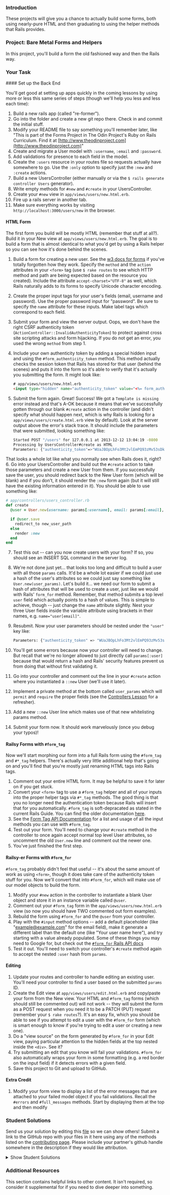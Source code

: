 ### Introduction

These projects will give you a chance to actually build some forms, both using nearly-pure HTML and then graduating to using the helper methods that Rails provides.

### Project: Bare Metal Forms and Helpers

In this project, you'll build a form the old fashioned way and then the Rails way.

### Your Task

<div class="lesson-content__panel" markdown="1">
#### Set up the Back End

You'll get good at setting up apps quickly in the coming lessons by using more or less this same series of steps (though we'll help you less and less each time):

1. Build a new rails app (called "re-former").
2. Go into the folder and create a new git repo there.  Check in and commit the initial stuff.
3. Modify your README file to say something you'll remember later, like "This is part of the Forms Project in The Odin Project's Ruby on Rails Curriculum.  Find it at [http://www.theodinproject.com](http://www.theodinproject.com)"
4. Create and migrate a User model with `:username`, `:email` and `:password`.
5. Add validations for presence to each field in the model.
6. Create the `:users` resource in your routes file so requests actually have somewhere to go.  Use the `:only` option to specify just the `:new` and `:create` actions.
7. Build a new UsersController (either manually or via the `$ rails generate controller Users` generator).
8. Write empty methods for `#new` and `#create` in your UsersController.
9. Create your `#new` view in `app/views/users/new.html.erb`.
10. Fire up a rails server in another tab.
11. Make sure everything works by visiting `http://localhost:3000/users/new` in the browser.

#### HTML Form

The first form you build will be mostly HTML (remember that stuff at all?).  Build it in your New view at `app/views/users/new.html.erb`.  The goal is to build a form that is almost identical to what you'd get by using a Rails helper so you can see how it's done behind the scenes.

1. Build a form for creating a new user.  See the [w3 docs for forms](http://www.w3schools.com/tags/tag_form.asp) if you've totally forgotten how they work.  Specify the `method` and the `action` attributes in your `<form>` tag (use `$ rake routes` to see which HTTP method and path are being expected based on the resource you created).  Include the attribute `accept-charset="UTF-8"` as well, which Rails naturally adds to its forms to specify Unicode character encoding.
2. Create the proper input tags for your user's fields (email, username and password).  Use the proper password input for "password".  Be sure to specify the `name` attribute for these inputs.  Make label tags which correspond to each field.
3. Submit your form and view the server output.  Oops, we don't have the right CSRF authenticity token (`ActionController::InvalidAuthenticityToken`) to protect against cross site scripting attacks and form hijacking. If you do not get an error, you used the wrong `method` from step 1.
4. Include your own authenticity token by adding a special hidden input and using the `#form_authenticity_token` method.  This method actually checks the session token that Rails has stored for that user (behind the scenes) and puts it into the form so it's able to verify that it's actually you submitting the form.  It might look like:

   ~~~html
   # app/views/users/new.html.erb
   <input type="hidden" name="authenticity_token" value="<%= form_authenticity_token %>">
   ~~~

5. Submit the form again.  Great! Success!  We got a `Template is missing` error instead and that's A-OK because it means that we've successfully gotten through our blank `#create` action in the controller (and didn't specify what should happen next, which is why Rails is looking for a `app/views/users/create.html.erb` view by default).  Look at the server output above the error's stack trace.  It should include the parameters that were submitted, looking something like:

   ~~~bash
   Started POST "/users" for 127.0.0.1 at 2013-12-12 13:04:19 -0800
   Processing by UsersController#create as HTML
   Parameters: {"authenticity_token"=>"WUaJBOpLhFo3Mt2vlEmPQ93zMv53sDk6WFzZ2YJJQ0M=", "username"=>"foobar", "email"=>"foo@bar.com", "password"=>"[FILTERED]"}
   ~~~
That looks a whole lot like what you normally see when Rails does it, right?
6. Go into your UsersController and build out the `#create` action to take those parameters and create a new User from them.  If you successfully save the user, you should redirect back to the New User form (which will be blank) and if you don't, it should render the `:new` form again (but it will still have the existing information entered in it).  You should be able to use something like:

   ~~~ruby
   # app/controllers/users_controller.rb
   def create
     @user = User.new(username: params[:username], email: params[:email], password: params[:password])

     if @user.save
       redirect_to new_user_path
     else
       render :new
     end
   end
   ~~~

7. Test this out -- can you now create users with your form? If so, you should see an INSERT SQL command in the server log.
8. We're not done just yet... that looks too long and difficult to build a user with all those `params` calls.  It'd be a whole lot easier if we could just use a hash of the user's attributes so we could just say something like `User.new(user_params)`.  Let's build it... we need our form to submit a hash of attributes that will be used to create a user, just like we would with Rails' `form_for` method.  Remember, that method submits a top level `user` field which actually points to a hash of values.  This is simple to achieve, though -- just change the `name` attribute slightly.  Nest your three User fields inside the variable attribute using brackets in their names, e.g. `name="user[email]"`.
9. Resubmit.  Now your user parameters should be nested under the `"user"` key like:

   ~~~bash
   Parameters: {"authenticity_token" => "WUaJBOpLhFo3Mt2vlEmPQ93zMv53sDk6WFzZ2YJJQ0M=", "user" =>{ "username" => "foobar", "email" => "foo@bar.com", "password" => "[FILTERED]" } }
   ~~~

4. You'll get some errors because now your controller will need to change.  But recall that we're no longer allowed to just directly call `params[:user]` because that would return a hash and Rails' security features prevent us from doing that without first validating it.
5. Go into your controller and comment out the line in your `#create` action where you instantiated a `::new` User (we'll use it later).
6. Implement a private method at the bottom called `user_params` which will `permit` and `require` the proper fields (see the [Controllers Lesson](/courses/ruby-on-rails/lessons/controllers) for a refresher).
7. Add a new `::new` User line which makes use of that new whitelisting params method.
5. Submit your form now.  It should work marvelously (once you debug your typos)!

#### Railsy Forms with `#form_tag`

Now we'll start morphing our form into a full Rails form using the `#form_tag` and `#*_tag` helpers.  There's actually very little additional help that's going on and you'll find that you're mostly just renaming HTML tags into Rails tags.

1. Comment out your entire HTML form.  It may be helpful to save it for later on if you get stuck.
2. Convert your `<form>` tag to use a `#form_tag` helper and all of your inputs into the proper helper tags via `#*_tag` methods.  The good thing is that you no longer need the authentication token because Rails will insert that for you automatically. `#form_tag` is soft-depracated as stated in the current Rails Guide. You can find the older documentation [here](https://guides.rubyonrails.org/v5.2/form_helpers.html).
3. See the [Form Tag API Documentation](http://api.rubyonrails.org/classes/ActionView/Helpers/FormTagHelper.html#method-i-form_tag) for a list and usage of all the input methods you can use with `#form_tag`.
4. Test out your form.  You'll need to change your `#create` method in the controller to once again accept normal top level User attributes, so uncomment the old `User.new` line and comment out the newer one.
5. You've just finished the first step.

#### Railsy-er Forms with `#form_for`

`#form_tag` probably didn't feel that useful -- it's about the same amount of work as using `<form>`, though it does take care of the authenticity token stuff for you.  Now we'll convert that into `#form_for`, which will make use of our model objects to build the form.

1. Modify your `#new` action in the controller to instantiate a blank User object and store it in an instance variable called `@user`.
2. Comment out your `#form_tag` form in the `app/views/users/new.html.erb` view (so now you should have TWO commented out form examples).
3. Rebuild the form using `#form_for` and the `@user` from your controller.
4. Play with the `#input` method options -- add a default placeholder (like "example@example.com" for the email field), make it generate a different label than the default one (like "Your user name here"), and try starting with a value already populated.  Some of these things you may need to Google for, but check out the [`#form_for` Rails API docs](http://apidock.com/rails/ActionView/Helpers/FormHelper/form_for)
5. Test it out.  You'll need to switch your controller's `#create` method again to accept the nested `:user` hash from `params`.

#### Editing

1. Update your routes and controller to handle editing an existing user.  You'll need your controller to find a user based on the submitted `params` ID.
2. Create the Edit view at `app/views/users/edit.html.erb` and copy/paste your form from the New view.  Your HTML and `#form_tag` forms (which should still be commented out) will not work -- they will submit the form as a POST request when you need it to be a PATCH (PUT) request (remember your `$ rake routes`?).  It's an easy fix, which you should be able to see if you attempt to edit a user with the `#form_for` form (which is smart enough to know if you're trying to edit a user or creating a new one).
3. Do a "view source" on the form generated by `#form_for` in your Edit view, paying particular attention to the hidden fields at the top nested inside the `<div>`.  See it?
4. Try submitting an edit that you know will fail your validations. `#form_for` also automatically wraps your form in some formatting (e.g. a red border on the input field) if it detects errors with a given field.
5. Save this project to Git and upload to GitHub.

#### Extra Credit

1. Modify your form view to display a list of the error messages that are attached to your failed model object if you fail validations.  Recall the `#errors` and `#full_messages` methods.  Start by displaying them at the top and then modify

</div>

### Student Solutions
Send us your solution by editing this [file](https://github.com/TheOdinProject/curriculum/blob/master/rails_programming/forms_and_authentication/project_forms.md) so we can show others! Submit a link to the GitHub repo with your files in it here using any of the methods listed on the [contributing page](http://github.com/TheOdinProject/curriculum/blob/master/contributing.md).  Please include your partner's github handle somewhere in the description if they would like attribution.

<details markdown="block">
  <summary> Show Student Solutions </summary>

* Add your solution below this line!
* [Spark's Solution](https://github.com/Sparking2/Rails-Forms)
* [Haroon Abdulrazaq's Solution](https://github.com/haroonabdulrazaq/re-former)
* [Tilda Udufo's Solution](https://github.com/TildaDares/re-former)
* [Kfollen93's Solution](https://github.com/Kfollen93/re-former)
* [Witah Georjane's Solution](https://github.com/Georjane/Forms)
* [Axel Lopez's Solution](https://github.com/lopezaxel/re-former)
* [Sam Eff's Solution](https://github.com/SamEff/re-former)
* [Darren's Solution](https://github.com/DarrenLo0530/rails-mini-projects/tree/master/re-former)
* [JvPelai's Solution](https://github.com/JvPelai/re-former)
* [Uduak Essien's Solution](https://github.com/acushlakoncept/Bare-Metal-Forms-and-Helpers)
* [qazaqpyn's Solution](https://github.com/qazaqpyn/re-former)
* [Ryan Lewin's Solution](https://github.com/ryan-lewin/re-former)
* [Saul-Good-Homie's Solution](https://github.com/Saul-Good-Homie/re-former)
* [irlgabriel's Solution](https://github.com/irlgabriel/re-former)
* [Christian's Solution](https://github.com/rueeazy/re-former)
* [Aulbourn's Solution](https://github.com/aulbytj/RailsReFormer/tree/feature/build) - [View in Browser](https://fierce-atoll-94165.herokuapp.com)
* [fillingthemoon's Solution](https://github.com/fillingthemoon/re-former)
* [jodokusquack's solution](https://github.com/jodokusquack/re-former)
* [Nestor's solution](https://github.com/nestor-c/Odin_Re-former)
* [Jithin's Solution](https://github.com/jithindasad/re-former)
* [Mohamed Eltayeb's Solution](https://github.com/mohamedosamaeltayeb/reformer)
* [Airi Chow's Solution](https://github.com/airi-14x/TheOdinProject-Rails/tree/master/re-former)
* [Olugbade Olalekan's Solution](https://github.com/gbadesimple/project_forms)
* [leetie's Solution](https://github.com/leetie/re-former)
* [Lucas Bide's Solution](https://github.com/Lucas-Bide/re-former)
* [Grant Cottle's Solution](https://github.com/grantmaster89/re-former)
* [Powei94's Solution](https://github.com/powei94/rails_re-former)
* [Run After's Solution](https://github.com/run-after/re-former)
* [Helmi's Solution](https://github.com/helmihidzir/re-former)
* [David Auza's and Luis Novoa's Solution](https://github.com/davidauza-engineer/Ruby-on-Rails-Re-Former)
* [Nasser Abachi's Solution](https://github.com/abachi/re-former)
* [Vedant's Solution](https://github.com/vedantshetty/Odin_Project_Code/tree/master/Ruby_On_Rails/ReFormer)
* [Ian's Solution](https://github.com/IanMKesler/re-former)
* [Rudi Boshoff's Solution](https://github.com/RudiBoshoff/re-former) - complete with index page
* [Carlos Del Real's and António's Solution](https://github.com/carloshdelreal/re-former)
* [Braxton Lemmon's Solution](https://github.com/braxtonlemmon/re-former)
* [Kevin Vuong's Solution](https://github.com/fffear/re-former)
* [Chris Wegscheid's Solution](https://github.com/cwegscheid08/re-former)
* [Simon Tharby's Solution](https://github.com/jinjagit/re-former)
* [Stefano Merazzi's Solution](https://github.com/ste001/re-former)
* [Jason McKee's Solution](https://github.com/jttmckee/re-former)
* [Ovsjah Schweinefresser's Solution](https://github.com/Ovsjah/re-former)
* [Dennis Cope's Solution](https://github.com/coped/Re-former)
* [goodjobbin85's Solution](https://github.com/goodjobbin85/odin-re-former)
* [Jeremy-D's Solution](https://github.com/Jeremy-D/re-former)
* [prw001's Solution](https://github.com/prw001/re-former)
* [Btreims's Solution](https://github.com/btreim/re-former)
* [0zra's Solution](https://github.com/0zra/re-form)
* [Javier Machin's Solution](https://github.com/Javier-Machin/re-former)
* [theghall's Solution](https://github.com/theghall/odin-re-former.git)
* [Jonathan Yiv's Solution](https://github.com/JonathanYiv/re-former)
* [Clayton Sweeten's Solution](https://github.com/cjsweeten101/re-former)
* [justinckim3's Solution](https://github.com/justinckim3/re-former)
* [Nikolay Dyulgerov's Solution](https://github.com/NicolayD/re-former)
* [mindovermiles262's Solution](https://github.com/mindovermiles262/re-former)
* [holdercp's Solution](https://github.com/holdercp/re-former)
* [jfonz412's Solution](https://github.com/jfonz412/re-former)
* [nmac's Solution](https://github.com/nmacawile/re-former)
* [Adong520's Solution](https://github.com/Adong520/reformer)
* [ToTenMilan's Solution](https://github.com/ToTenMilan/the_odin_project/tree/master/rails/forms/re-former)
* [Orlando's Solution](https://github.com/orlandodan14/Ruby-on-Rails/tree/master/Re-former)
* [leosoaivan's Solution](https://github.com/leosoaivan/TOP_reformer/tree/master)
* [Austin's Solution](https://github.com/CouchofTomato/reformer)
* [Jib's Solution](https://github.com/NuclearMachine/odin_rails/tree/master/re-former)
* [spierer's Solution](https://github.com/spierer/odin-forms)
* [Jamie's Solution](https://github.com/Jberczel/odin-projects/tree/master/re-former) - [walkthrough](http://jberczel.github.io/forms-walkthrough/)
* [Afshin M's Solution](https://github.com/afshinator/re-former)
* [Marina Sergeyeva's Solution](https://github.com/imousterian/OdinProject/tree/master/Project3_Forms/re-former)
* [Donald's Solution](https://github.com/donaldali/odin-rails/tree/master/re-former)
* [Vincent's Solution](https://github.com/wingyu/Practice_forms)
* [Tommy Noe's Solution](https://github.com/thomasjnoe/re-former)
* [Kate McFaul's Solution](https://github.com/craftykate/odin-project/tree/master/Chapter_04-Advanced_Rails/forms)
* [Nikola Čvorović's Solution](https://github.com/cvorak/re-former)
* [Jason Matthews' Solution](https://github.com/fo0man/re-former)
* [Sasikala's Solution](https://github.com/Sasikala-Ravichandran/re-former)
* [Dominik Stodolny's Solution](https://github.com/dstodolny/re-former)
* [Julian Feliciano's Solution](https://github.com/JulsFelic/re-former)
* [Trump's Solution](https://github.com/trump812/OdinProject/tree/master/Ruby_on_Rails/re-former)
* [Lara Finnegan's Solution](https://github.com/lcf0285/re-former)
* [Kevin Mulhern's Solution](https://github.com/KevinMulhern/re-former)
* [Eduardo Frias' Solution](https://github.com/feek1g/theodinproject/tree/master/RubyOnRails/re-former)
* [Frank Peelen's Solution](https://github.com/FrankPeelen/re-former)
* [Raycotek's Solution](https://github.com/Raycotek/Re-Former)
* [dchen71's Solution](https://github.com/dchen71/re-former)
* [Matias Pan's Solution](https://github.com/kriox26/re-former)
* [Tomislav Mikulin's Solution](https://github.com/MrKindle85/re-former)
* [Alex Chen's Solution](https://github.com/Chenzilla/re-former)
* [Dan Hoying's Solution](https://github.com/danhoying/re_former)
* [Hassan Mahmoud's Solution](https://github.com/HassanTC/re-former)
* [Aviv Levinsky's Solution](https://github.com/pugsiman/re-former)
* [Florian Mainguy's Solution](https://github.com/florianmainguy/theodinproject/tree/master/rails/re-former)
* [Alex Tsiras' Solution](https://github.com/arialblack14/re-former)
* [cdouglass's Solution](https://github.com/cdouglass/odin-project-exercises/tree/master/rails/re-former)
* [Radi Totev's Solution](https://github.com/raditotev/re-former)
* [srashidi's Solution](https://github.com/srashidi/Forms/tree/master/re-former)
* [Luke Walker's Solution](https://github.com/ubershibs/rails_course/tree/master/re-former)
* [Scott Bobbitt's Solution](https://github.com/sco-bo/re-former)
* [Matt Velez's Solution](https://github.com/Timecrash/rails-projects/tree/master/re-former)
* [Max Gallant's Solution](https://github.com/mcgalcode/re-former)
* [Miguel Herrera's Solution](https://github.com/migueloherrera/re-former)
* [James Brooks's Solution](https://github.com/jhbrooks/re-former)
* [Akshay Bharwani's Solution](https://github.com/akshaybharwani/re-former)
* [Sander Schepens's Solution](https://github.com/schepens83/theodinproject.com/tree/master/rails/project7--bare-metal-forms-and-helpers/re-former)
* [Arthur Vieira's Solution](https://github.com/arthur-vieira/re-former)
* [Fabricio Carrara's Solution](https://github.com/fcarrara/re-former)
* [Deepak's Solution](https://github.com/Deepak5050/re-former-v2.git)
* [Earth35's Solution](https://github.com/Earth35/re-former)
* [Shala Qweghen's Solution](https://github.com/ShalaQweghen/project_forms)
* [Jiazhi Guo's Solution](https://github.com/jerrykuo7727/re-former)
* [Amrr Bakry's Solution](https://github.com/Amrrbakry/rails_the_odin_project/tree/master/re-former)
* [Dylan's Solution](https://github.com/resputin/the_odin_project/tree/master/Rails/re-former)
* [Jakub Peikert's Solution](https://github.com/JPeikert/odin_project/tree/master/rails/forms/re-former)
* [Joe Himes's Solution](https://github.com/deedle42/re-former.git)
* [DV's Solution](https://github.com/dvislearning/re-former)
* [Devon's Solution](https://github.com/defitjo/re-former)
* [Mateusz Staszczyk's Solution](https://github.com/sleaz0id/re-former)
* [Dckwong's Solution](https://github.com/dckwong/re-former)
* [at0micr3d's Solution](https://github.com/at0micr3d/re-former)
* [Niño Mollaneda's Solution](https://github.com/ninoM/re-former)
* [Samuel Langenfeld's Solution](https://github.com/SamuelLangenfeld/re-former)
* [Tom Westerhout's Solution](https://github.com/TomWesterhout/reformer)
* [Luján Fernaud's Solution](https://github.com/lujanfernaud/rails-re-former)
* [Pat's Solution](https://github.com/Pat878/re-former)
* [Francisco's Solution](https://github.com/fcarlosdev/the_odin_project/tree/master/re-former)
* [Bridget Nyirongo's Solution](https://github.com/Bridget12/re-former)
* [Agon's Solution](https://github.com/AgonIdrizi/RailsForms)
* [Areeba's Solution](https://github.com/AREEBAISHTIAQ/re-former/tree/master/files)
* [Jamesredux's Solution](https://github.com/Jamesredux/re-former)
* [ParamagicDev's Solution](https://github.com/ParamagicDev/re-former)
* [bchalman's Solution](https://github.com/bchalman/odin-re-former)
* [Alex's Solution](https://github.com/alexcorremans/re-former)
* [Tommy's Solution](https://github.com/hoangtommy/re-former)
* [Brendaneus' Solution](https://theodinprojects.live/courses/ruby-on-rails/projects/re-former)
* [Leila Alderman's Solution](https://github.com/leila-alderman/re-former)
* [JamCry's Solution](https://github.com/jamcry/re-former)
* [vanny96's Solution](https://github.com/vanny96/forms-project)
* [Roy's solution](https://github.com/RoyNyaga/re_former_odin_project/tree/master/re_former)
* [Cody Buffaloe's Solution](https://github.com/CodyLBuffaloe/Re-Former)
* [Alex Krewson's Solution](https://github.com/alexkrewson/re-former)
* [Rey van den Berg's Solution](https://github.com/Rey810/Forms.git)
* [guacamobley's Solution](https://github.com/guacamobley/re-former)
* [Sanyogita's Solution](https://github.com/SanyogitaPandit/ruby_on_rails/tree/master/re-former)
* [Timework's Solution](https://github.com/Timework/re-former)
* [Bendee's Solution](https://github.com/bendee48/rails-reformer)
* [Robert Suazo's Solution](https://github.com/rsuazo/re-former)
* [Ken H's Solution](https://github.com/kholston/re-former)
* [Christian Páez's Solution](https://github.com/christian1894/re-former-odin-project-rails)
* [fussykyloren's Solution](https://github.com/fussykyloren/re-former)
* [Cameron St. Amant's Solution](https://github.com/CameronStAmant/forms)
* [clinton wambugu's Solution](https://github.com/kwambugu/BareMetalFormsAndHelpers)
* [vavek's Solution](https://github.com/NotAProgrammerdork/project-forms)
* [bhenning83's Solution](https://github.com/bhenning83/re-former)

</details>

### Additional Resources
This section contains helpful links to other content. It isn't required, so consider it supplemental for if you need to dive deeper into something.
